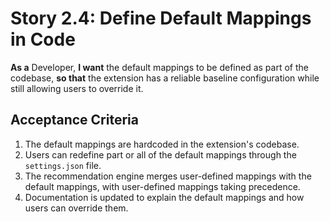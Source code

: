 # Story 2.4: Define Default Mappings in Code

**As a** Developer, **I want** the default mappings to be defined as part of the codebase, **so that** the extension has a reliable baseline configuration while still allowing users to override it.

## Acceptance Criteria

1. The default mappings are hardcoded in the extension's codebase.
2. Users can redefine part or all of the default mappings through the `settings.json` file.
3. The recommendation engine merges user-defined mappings with the default mappings, with user-defined mappings taking precedence.
4. Documentation is updated to explain the default mappings and how users can override them.